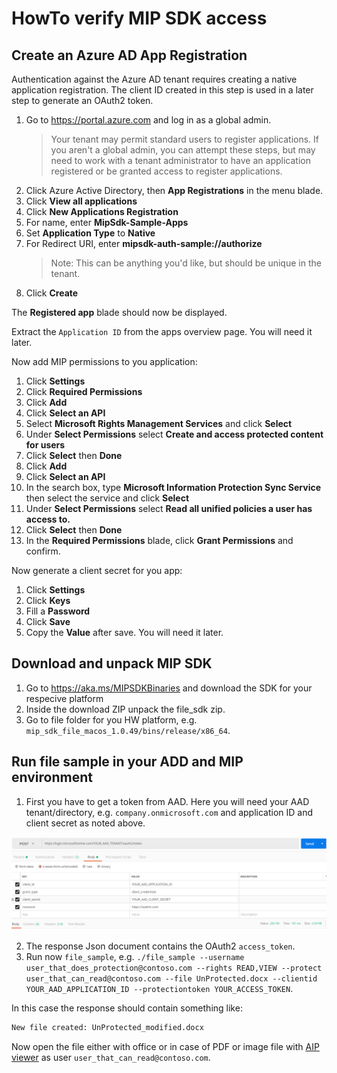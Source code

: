 # HowTo verify MIP SDK access

## Create an Azure AD App Registration

Authentication against the Azure AD tenant requires creating a native application registration. The client ID created in this step is used in a later step to generate an OAuth2 token.

1. Go to https://portal.azure.com and log in as a global admin.
   > Your tenant may permit standard users to register applications. If you aren't a global admin, you can attempt these steps, but may need to work with a tenant administrator to have an application registered or be granted access to register applications.
2. Click Azure Active Directory, then **App Registrations** in the menu blade.
3. Click **View all applications**
4. Click **New Applications Registration**
5. For name, enter **MipSdk-Sample-Apps**
6. Set **Application Type** to **Native**
7. For Redirect URI, enter **mipsdk-auth-sample://authorize**
   > Note: This can be anything you'd like, but should be unique in the tenant.
8. Click **Create**

The **Registered app** blade should now be displayed.

Extract the `Application ID` from the apps overview page. You will need it later.

Now add MIP permissions to you application:

1. Click **Settings**
2. Click **Required Permissions**
3. Click **Add**
4. Click **Select an API**
5. Select **Microsoft Rights Management Services** and click **Select**
6. Under **Select Permissions** select **Create and access protected content for users**
7. Click **Select** then **Done**
8. Click **Add**
9. Click **Select an API**
10. In the search box, type **Microsoft Information Protection Sync Service** then select the service and click **Select**
11. Under **Select Permissions** select **Read all unified policies a user has access to.**
12. Click **Select** then **Done**
13. In the **Required Permissions** blade, click **Grant Permissions** and confirm.

Now generate a client secret for you app:

1. Click **Settings**
2. Click **Keys**
3. Fill a **Password**
4. Click **Save**
5. Copy the **Value** after save. You will need it later.

## Download and unpack MIP SDK

1. Go to https://aka.ms/MIPSDKBinaries and download the SDK for your respecive platform
2. Inside the download ZIP unpack the file_sdk zip.
3. Go to file folder for you HW platform, e.g. `mip_sdk_file_macos_1.0.49/bins/release/x86_64`.

## Run file sample in your ADD and MIP environment

1. First you have to get a token from AAD. Here you will need your AAD tenant/directory, e.g. `company.onmicrosoft.com` and application ID and client secret as noted above.

![POST for AAD access token](token.png)

2. The response Json document contains the OAuth2 `access_token`.
3. Run now `file_sample`, e.g. `./file_sample --username user_that_does_protection@contoso.com --rights READ,VIEW --protect user_that_can_read@contoso.com --file UnProtected.docx --clientid YOUR_AAD_APPLICATION_ID --protectiontoken YOUR_ACCESS_TOKEN`.

In this case the response should contain something like:

```bash
New file created: UnProtected_modified.docx
```

Now open the file either with office or in case of PDF or image file with [AIP viewer](https://www.microsoft.com/en-us/download/details.aspx?id=54536) as user `user_that_can_read@contoso.com`.
